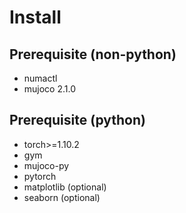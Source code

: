 # Install
## Prerequisite (non-python)
- numactl
- mujoco 2.1.0

## Prerequisite (python)
- torch>=1.10.2
- gym
- mujoco-py
- pytorch
- matplotlib (optional)
- seaborn (optional)

